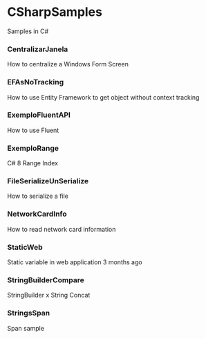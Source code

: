 # CSharpSamples
Samples in C#

### CentralizarJanela
How to centralize a Windows Form Screen
### EFAsNoTracking	
How to use Entity Framework to get object without context tracking
### ExemploFluentAPI	
How to use Fluent
### ExemploRange	
C# 8 Range Index	
### FileSerializeUnSerialize
How to serialize a file
### NetworkCardInfo	
How to read network card information
### StaticWeb	
Static variable in web application	3 months ago
### StringBuilderCompare	
StringBuilder x String Concat
### StringsSpan
Span sample